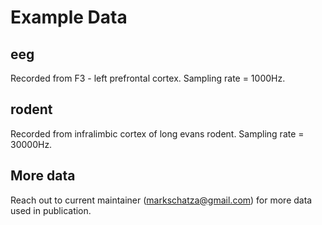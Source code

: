 # Example Data

## eeg
Recorded from F3 - left prefrontal cortex. Sampling rate = 1000Hz.

## rodent
Recorded from infralimbic cortex of long evans rodent. Sampling rate = 30000Hz.

## More data
Reach out to current maintainer (markschatza@gmail.com) for more data used in publication. 